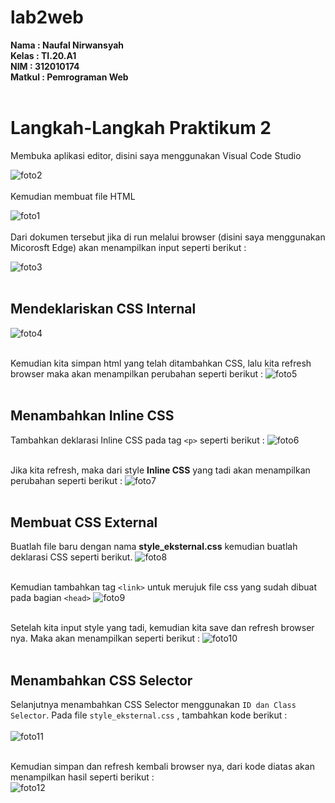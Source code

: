 # lab2web

**Nama      : Naufal Nirwansyah**<br>
**Kelas     : TI.20.A1**<br>
**NIM       : 312010174**<br>
**Matkul    : Pemrograman Web**
<br><br>

# Langkah-Langkah Praktikum 2

Membuka aplikasi editor, disini saya menggunakan Visual Code Studio

![foto2](gambar/foto2.jpg)
<br> <br>
Kemudian membuat file HTML 

![foto1](gambar/foto1.jpg)
<br> <br>
Dari dokumen tersebut jika di run melalui browser (disini saya menggunakan Micorosft Edge) akan menampilkan input seperti berikut :

![foto3](gambar/foto3.jpg)
<br> <br>

## Mendeklariskan CSS Internal

![foto4](gambar/foto4.jpg)
<br><br>

Kemudian kita simpan html yang telah ditambahkan CSS, lalu kita refresh browser maka akan menampilkan perubahan seperti berikut :
![foto5](gambar/foto5.jpg)
<br> <br>

## Menambahkan Inline CSS
Tambahkan deklarasi Inline CSS pada tag `<p>` seperti berikut :
![foto6](gambar/foto6.jpg)
<br><br>

Jika kita refresh, maka dari style <b>Inline CSS</b> yang tadi akan menampilkan perubahan seperti berikut :
![foto7](gambar/foto7.jpg)
<br><br>

## Membuat CSS External
Buatlah file baru dengan nama <b>style_eksternal.css</b> kemudian buatlah deklarasi CSS seperti berikut.
![foto8](gambar/foto8.jpg)
<br><br>

Kemudian tambahkan tag `<link>` untuk merujuk file css yang sudah dibuat pada bagian `<head>`
![foto9](gambar/foto9.jpg)
<br><br>

Setelah kita input style yang tadi, kemudian kita save dan refresh browser nya. Maka akan menampilkan seperti berikut :
![foto10](gambar/foto10.jpg)
<br><br>

## Menambahkan CSS Selector
Selanjutnya menambahkan CSS Selector menggunakan `ID dan Class Selector`. Pada file
`style_eksternal.css` , tambahkan kode berikut : <br> <br>
![foto11](gambar/foto11.jpg)
<br><br>

Kemudian simpan dan refresh kembali browser nya, dari kode diatas akan menampilkan hasil seperti berikut : <br>
![foto12](gambar/foto12.jpg)